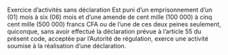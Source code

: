 Exercice d’activités sans déclaration
Est puni d’un emprisonnement d’un (01) mois à six (06) mois et d’une amende de cent mille (100 000) à cinq cent mille (500 000) francs CFA ou de l’une de ces deux peines seulement, quiconque, sans avoir effectué la déclaration prévue à l’article 55 du présent code, acceptée par l’Autorité de régulation, exerce une activité soumise à la réalisation d’une déclaration.